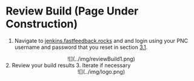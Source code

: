 # Review Build (Page Under Construction)

1. Navigate to [jenkins.fastfeedback.rocks](http://jenkins.fastfeedback.rocks/) and and login using your PNC username and password that you reset in section [3.1](https://docs.fastfeedback.rocks/#/3/3.1-login).
<center>
  ![](../img/reviewBuild1.png)
</center>
2. Review your build results
3. Iterate if necessary

<center id="footer">
  ![](../img/logo.png)
</center>
